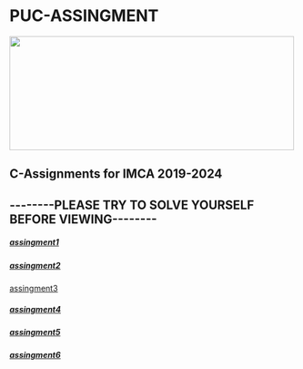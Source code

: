 <html> 
<h1>PUC-ASSINGMENT</h1>
<body>  
<img src="http://edlibre.com/wp-content/uploads/CProgrammingandDataStructures_1438585513.jpg"height="200"width="500">  
<h2>C-Assignments for IMCA 2019-2024</h2>
<h2>--------PLEASE TRY TO SOLVE YOURSELF BEFORE VIEWING--------</h2>
<h5><a href="https://github.com/chandrakant100/PUC-Assignment/tree/master/assingment1">assingment1</a></h5>
  <h5><a href="https://github.com/chandrakant100/PUC-Assignment/tree/master/assingment2">assingment2</a></h5
  <h5><a href="https://github.com/chandrakant100/PUC-Assignment/tree/master/assingment3">assingment3</a></h5>
  <h5><a href="https://github.com/chandrakant100/PUC-Assignment/tree/master/assingment4">assingment4</a></h5>
  <h5><a href="https://github.com/chandrakant100/PUC-Assignment/tree/master/assingment5">assingment5</a></h5>
  <h5><a href="https://github.com/chandrakant100/PUC-Assignment/tree/master/assingment6">assingment6</a></h5>
</body>  
</html>  
  

